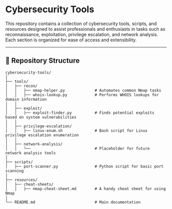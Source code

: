# Cybersecurity Tools

This repository contains a collection of cybersecurity tools, scripts, and resources designed to assist professionals and enthusiasts in tasks such as reconnaissance, exploitation, privilege escalation, and network analysis. Each section is organized for ease of access and extensibility.

---

## 📂 Repository Structure

```plaintext
cybersecurity-tools/
│
├── tools/
│   ├── recon/
│   │   ├── nmap-helper.py             # Automates common Nmap tasks
│   │   ├── whois-lookup.py            # Performs WHOIS lookups for domain information
│   │
│   ├── exploit/
│   │   ├── exploit-finder.py          # Finds potential exploits based on system vulnerabilities
│   │
│   ├── privilege-escalation/
│   │   ├── linux-enum.sh              # Bash script for Linux privilege escalation enumeration
│   │
│   ├── network-analysis/
│   │   └──                            # Placeholder for future network analysis tools
│
├── scripts/
│   ├── port-scanner.py                # Python script for basic port scanning
│
├── resources/
│   ├── cheat-sheets/
│   │   ├── nmap-cheat-sheet.md        # A handy cheat sheet for using Nmap
│
└── README.md                          # Main documentation

